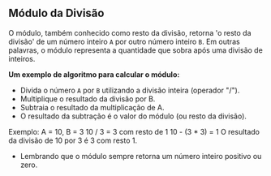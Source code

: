 ## Módulo da Divisão ##

O módulo, também conhecido como resto da divisão, retorna 'o resto da divisão' de um número inteiro `A` por outro número inteiro `B`. Em outras palavras, o módulo representa a quantidade que sobra após uma divisão de inteiros.

**Um exemplo de algoritmo para calcular o módulo:**

* Divida o número `A` por `B` utilizando a divisão inteira (operador "/").
* Multiplique o resultado da divisão por B.
* Subtraia o resultado da multiplicação de A.
* O resultado da subtração é o valor do módulo (ou resto da divisão).

Exemplo:
A = 10, B = 3
10 / 3 = 3 com resto de 1
10 - (3 * 3) = 1
O resultado da divisão de 10 por 3 é 3 com resto 1.

* Lembrando que o módulo sempre retorna um número inteiro positivo ou zero.